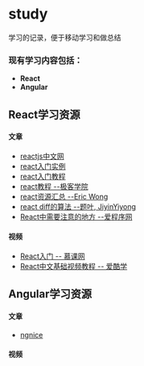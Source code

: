 # study

  学习的记录，便于移动学习和做总结

### 现有学习内容包括：

- **React**
- **Angular**

## React学习资源

#### 文章
- [reactjs中文网](http://reactjs.cn)
- [react入门实例](http://www.ruanyifeng.com/blog/2015/03/react.html)
- [react入门教程](http://www.runoob.com/w3cnote/getting-started-with-react.html)
- [react教程 --极客学院](http://wiki.jikexueyuan.com/list/react/)
- [react资源汇总 --Eric Wong](https://github.com/ele828/react-native-guide)
- [react diff的算法 --题叶, JiyinYiyong](https://segmentfault.com/a/1190000000606216)
- [React中需要注意的地方 --爱程序网](http://www.aichengxu.com/view/41475)

#### 视频
- [React入门 -- 慕课网](http://www.imooc.com/learn/504)
- [React中文基础视频教程 -- 爱酷学](http://www.icoolxue.com/album/show/262)


## Angular学习资源

#### 文章
- [ngnice](http://www.ngnice.com)

#### 视频
